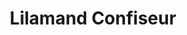 ---
title: "Lilamand Confiseur"
url: /saint-remy-de-provence1/lilamand-confiseur/
shop: Süßwaren
---